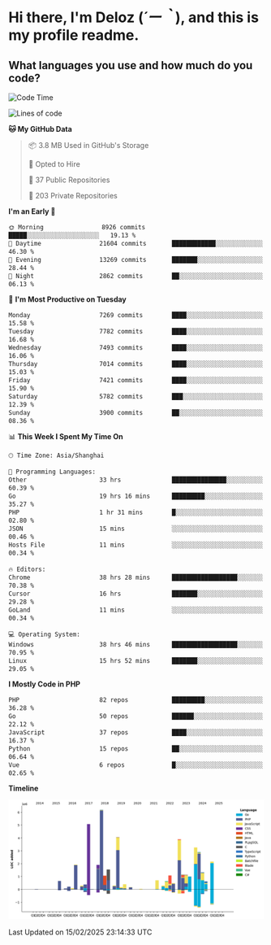 # **Hi there, I'm Deloz (*´ー｀*), and this is my profile readme.**

## **What languages you use and how much do you code?**

<!--START_SECTION:waka-->
![Code Time](http://img.shields.io/badge/Code%20Time-5%2C686%20hrs%2015%20mins-blue)

![Lines of code](https://img.shields.io/badge/From%20Hello%20World%20I%27ve%20Written-44.9%20million%20lines%20of%20code-blue)

**🐱 My GitHub Data** 

> 📦 3.8 MB Used in GitHub's Storage 
 > 
> 💼 Opted to Hire
 > 
> 📜 37 Public Repositories 
 > 
> 🔑 203 Private Repositories 
 > 
**I'm an Early 🐤** 

```text
🌞 Morning                8926 commits        █████░░░░░░░░░░░░░░░░░░░░   19.13 % 
🌆 Daytime                21604 commits       ████████████░░░░░░░░░░░░░   46.30 % 
🌃 Evening                13269 commits       ███████░░░░░░░░░░░░░░░░░░   28.44 % 
🌙 Night                  2862 commits        ██░░░░░░░░░░░░░░░░░░░░░░░   06.13 % 
```
📅 **I'm Most Productive on Tuesday** 

```text
Monday                   7269 commits        ████░░░░░░░░░░░░░░░░░░░░░   15.58 % 
Tuesday                  7782 commits        ████░░░░░░░░░░░░░░░░░░░░░   16.68 % 
Wednesday                7493 commits        ████░░░░░░░░░░░░░░░░░░░░░   16.06 % 
Thursday                 7014 commits        ████░░░░░░░░░░░░░░░░░░░░░   15.03 % 
Friday                   7421 commits        ████░░░░░░░░░░░░░░░░░░░░░   15.90 % 
Saturday                 5782 commits        ███░░░░░░░░░░░░░░░░░░░░░░   12.39 % 
Sunday                   3900 commits        ██░░░░░░░░░░░░░░░░░░░░░░░   08.36 % 
```


📊 **This Week I Spent My Time On** 

```text
🕑︎ Time Zone: Asia/Shanghai

💬 Programming Languages: 
Other                    33 hrs              ███████████████░░░░░░░░░░   60.39 % 
Go                       19 hrs 16 mins      █████████░░░░░░░░░░░░░░░░   35.27 % 
PHP                      1 hr 31 mins        █░░░░░░░░░░░░░░░░░░░░░░░░   02.80 % 
JSON                     15 mins             ░░░░░░░░░░░░░░░░░░░░░░░░░   00.46 % 
Hosts File               11 mins             ░░░░░░░░░░░░░░░░░░░░░░░░░   00.34 % 

🔥 Editors: 
Chrome                   38 hrs 28 mins      ██████████████████░░░░░░░   70.38 % 
Cursor                   16 hrs              ███████░░░░░░░░░░░░░░░░░░   29.28 % 
GoLand                   11 mins             ░░░░░░░░░░░░░░░░░░░░░░░░░   00.34 % 

💻 Operating System: 
Windows                  38 hrs 46 mins      ██████████████████░░░░░░░   70.95 % 
Linux                    15 hrs 52 mins      ███████░░░░░░░░░░░░░░░░░░   29.05 % 
```

**I Mostly Code in PHP** 

```text
PHP                      82 repos            █████████░░░░░░░░░░░░░░░░   36.28 % 
Go                       50 repos            ██████░░░░░░░░░░░░░░░░░░░   22.12 % 
JavaScript               37 repos            ████░░░░░░░░░░░░░░░░░░░░░   16.37 % 
Python                   15 repos            ██░░░░░░░░░░░░░░░░░░░░░░░   06.64 % 
Vue                      6 repos             █░░░░░░░░░░░░░░░░░░░░░░░░   02.65 % 
```



**Timeline**

![Lines of Code chart](https://raw.githubusercontent.com/deloz/deloz/main/assets/bar_graph.png)


 Last Updated on 15/02/2025 23:14:33 UTC
<!--END_SECTION:waka-->
